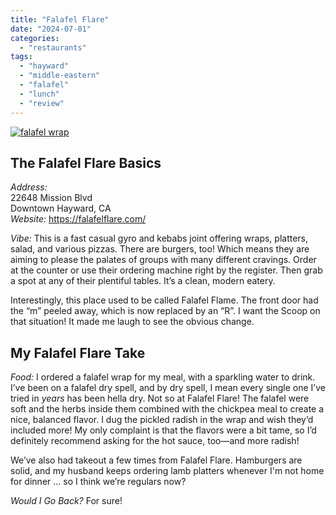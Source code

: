 ```yaml
---
title: "Falafel Flare"
date: "2024-07-01"
categories:
  - "restaurants"
tags:
  - "hayward"
  - "middle-eastern"
  - "falafel"
  - "lunch"
  - "review"
---
```


[![falafel wrap](http://s3.amazonaws.com/thegourmez-wpmedia/2024/07/falafel-flare-sized-1.jpg)](http://s3.amazonaws.com/thegourmez-wpmedia/2024/07/falafel-flare-sized-1.jpg)

## The Falafel Flare Basics

*Address:*\
22648 Mission Blvd\
Downtown Hayward, CA\
*Website:* <https://falafelflare.com/>

*Vibe:* This is a fast casual gyro and kebabs joint offering wraps, platters, salad, and various pizzas. There are burgers, too! Which means they are aiming to please the palates of groups with many different cravings. Order at the counter or use their ordering machine right by the register. Then grab a spot at any of their plentiful tables. It’s a clean, modern eatery.

Interestingly, this place used to be called Falafel Flame. The front door had the “m” peeled away, which is now replaced by an “R”. I want the Scoop on that situation! It made me laugh to see the obvious change.

## My Falafel Flare Take

*Food:* I ordered a falafel wrap for my meal, with a sparkling water to drink. I’ve been on a falafel dry spell, and by dry spell, I mean every single one I’ve tried in *years* has been hella dry. Not so at Falafel Flare! The falafel were soft and the herbs inside them combined with the chickpea meal to create a nice, balanced flavor. I dug the pickled radish in the wrap and wish they’d included more! My only complaint is that the flavors were a bit tame, so I’d definitely recommend asking for the hot sauce, too—and more radish!

We’ve also had takeout a few times from Falafel Flare. Hamburgers are solid, and my husband keeps ordering lamb platters whenever I'm not home for dinner ... so I think we’re regulars now?

*Would I Go Back?* For sure!
